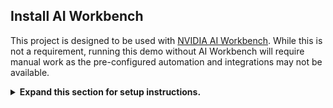 ## Install AI Workbench

This project is designed to be used with [NVIDIA AI Workbench](https://www.nvidia.com/en-us/deep-learning-ai/solutions/data-science/workbench/). While this is not a requirement, running this demo without AI Workbench will require manual work as the pre-configured automation and integrations may not be available.

<details>
<summary>
<b>Expand this section for setup instructions.</b>
</summary>

### Overview

Typicaly, there are two different styles of developing with AI Workbench. The first, and most simple is local only development. This is usually the starting point and AI Workbench allows for native scaling later. However, this style currently only supports Ubuntu.

```mermaid
flowchart LR
local
```
The second development style is using a remote lab machine for development and a thin-client for remotely accessing the development machine. This allows for compute resources to stay centrally located and for developers to be more portable. Note, the remote lab machine must run Ubuntu, but the local client can run Windows, MacOS, or Ubuntu.

```mermaid
flowchart LR
    local
    subgraph lab environment
        remote-machine
    end

    local <-.ssh.-> remote-machine
```

For this quick start guide, it is assumed that a remote lab environment is used. If the first development style is preferred, simply skip the remote installation steps and note the Ubuntu requirement for local development.

### Client Machine Install

Ubuntu is required if the local client will also be used for developent.
